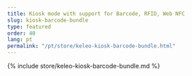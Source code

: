 ```yaml
---
title: Kiosk mode with support for Barcode, RFID, Web NFC
slug: kiosk-barcode-bundle
type: featured
order: 40
lang: pt
permalink: "/pt/store/keleo-kiosk-barcode-bundle.html"
---
```


{% include store/keleo-kiosk-barcode-bundle.md %}

